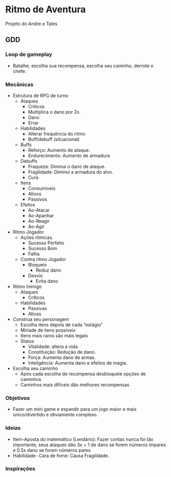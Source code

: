 # Ritmo de Aventura
 Projeto do Andre e Tales
## GDD
### Loop de gameplay 
- Batalhe, escolha sua recompensa, escolha seu caminho, derrote o chefe. 

### Mecânicas 
- Estrutura de RPG de turno  
  - Ataques 
      - Críticos 
      - Multiplica o dano por 2x. 
      - Dano 
      - Errar 
  - Habilidades 
    - Alterar frequência do ritmo 
    - Buff/debuff (situacional) 
  - Buffs 
    - Reforço: Aumento de ataque. 
    - Endurecimento: Aumento de armadura 
  - Debuffs 
     - Fraqueza: Diminui o dano de ataque.
     - Fragilidade: Diminui a armadura do alvo.
     - Cura 
  - Itens 
    - Consumíveis 
    - Ativos  
    - Passivos 
  - Efeitos 
    - Ao-Atacar 
    - Ao-Apanhar 
    - Ao-Reagir
    - Ao-Agir
- Ritmo Jogador 
  - Ações rítmicas. 
    - Sucesso Perfeito 
    - Sucesso Bom 
    - Falha 
  - Contra ritmo Jogador 
    - Bloqueio 
      - Reduz dano 
    - Desvio 
      - Evita dano 
- Ritmo Inimigo 
  - Ataques 
    - Críticos 
  - Habilidades 
    - Passivas 
    - Ativas 
- Construa seu personagem 
  - Escolha itens depois de cada “estágio” 
  - Miríade de itens possíveis 
  - Itens mais raros são mais legais 
  - Status 
    - Vitalidade: altera a vida. 
    - Constituição: Redução de dano. 
    - Força: Aumenta dano de armas. 
    - Inteligência: Aumenta dano e efeitos de magia. 
- Escolha seu caminho 
  - Após cada escolha de recompensa desbloqueie opções de caminhos 
  - Caminhos mais difíceis dão melhores recompensas 
### Objetivos 
  - Fazer um mini game e expandir para um jogo maior e mais único/divertido e obviamente complexo. 
### Ideias 
  - Item-Aposta do matemático (Lendário): Fazer contas nunca foi tão importante, seus ataques dão 3x + 1 de dano se forem números ímpares e 0.5x dano se forem números pares 
  - Habilidade- Cara de fome: Causa Fragilidade. 

### Inspirações 

 

 
